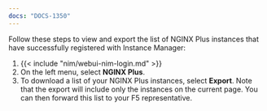 ```yaml
---
docs: "DOCS-1350"
---
```


Follow these steps to view and export the list of NGINX Plus instances that have successfully registered with Instance Manager:

1. {{< include "nim/webui-nim-login.md" >}}
1. On the left menu, select **NGINX Plus**.
1. To download a list of your NGINX Plus instances, select **Export**. Note that the export will include only the instances on the current page. You can then forward    this list to your F5 representative. 



